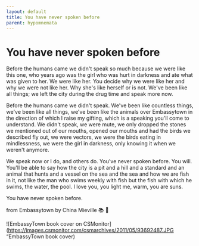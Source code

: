 ```yaml
---
layout: default
title: You have never spoken before
parent: hypomnemata
---
```


# You have never spoken before

Before the humans came we didn't speak so much because we were like this one, who years ago was the girl who was hurt in darkness and ate what was given to her. We were like her. You decide why we were like her and why we were not like her. Why she's like herself or is not. We've been like all things; we left the city during the drug time and speak more now.

Before the humans came we didn't speak. We've been like countless things, we've been like all things, we've been like the animals over Embassytown in the direction of which I raise my gifting, which is a speaking you'll come to understand. We didn't speak, we were mute, we only dropped the stones we mentioned out of our mouths, opened our mouths and had the birds we described fly out, we were vectors, we were the birds eating in mindlessness, we were the girl in darkness, only knowing it when we weren't anymore.

We speak now or I do, and others do. You've never spoken before. You will. You'll be able to say how the city is a pit and a hill and a standard and an animal that hunts and a vessel on the sea and the sea and how we are fish in it, not like the man who swims weekly with fish but the fish with which he swims, the water, the pool. I love you, you light me, warm, you are suns.

You have never spoken before.

from Embassytown by China Mieville
📚 💬

![EmbassyTown book cover on CSMonitor](https://images.csmonitor.com/csmarchives/2011/05/93692487.JPG “EmbassyTown book cover)


